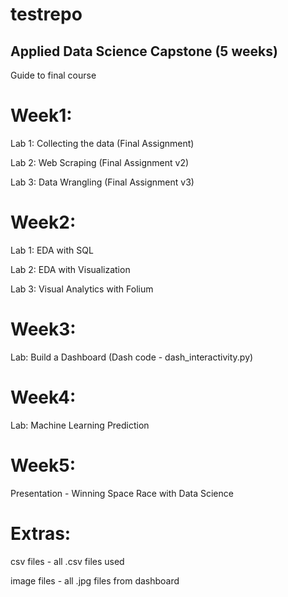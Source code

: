 # testrepo

## Applied Data Science Capstone (5 weeks)

Guide to final course

# Week1:

  Lab 1: Collecting the data (Final Assignment)
  
  Lab 2: Web Scraping (Final Assignment v2)
  
  Lab 3: Data Wrangling (Final Assignment v3)
  

# Week2:

  Lab 1: EDA with SQL
  
  Lab 2: EDA with Visualization
  
  Lab 3: Visual Analytics with Folium
  
  
# Week3:

  Lab: Build a Dashboard (Dash code - dash_interactivity.py)
  
  
# Week4:

  Lab: Machine Learning Prediction
  
  
# Week5:

  Presentation - Winning Space Race with Data Science
  
  
# Extras:

  csv files - all .csv files used
  
  image files - all .jpg files from dashboard
  
